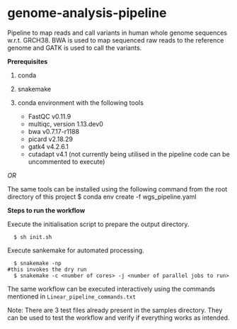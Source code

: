 # genome-analysis-pipeline

Pipeline to map reads and call variants in human whole genome sequences w.r.t. GRCH38. BWA is used to map sequenced raw reads to the reference genome and GATK is used to call the variants.


**Prerequisites**
1. conda
2. snakemake
3. conda environment with the following tools

    - FastQC v0.11.9
    - multiqc, version 1.13.dev0
    - bwa v0.7.17-r1188
    - picard v2.18.29
    - gatk4 v4.2.6.1
    - cutadapt v4.1 (not currently being utilised in the pipeline code can be uncommented to execute)

*OR*

The same tools can be installed using the following command from the root directory of this project
      $ conda env create -f wgs_pipeline.yaml


**Steps to run the workflow**

Execute the initialisation script to prepare the output directory.

      $ sh init.sh

Execute sankemake for automated processing.

      $ snakemake -np 		                                             #this invokes the dry run
      $ snakemake -c <number of cores> -j <number of parallel jobs to run>

The same workflow can be executed interactively using the commands mentioned in `Linear_pipeline_commands.txt`

Note: There are 3 test files already present in the samples directory. They can be used to test the workflow and verify if everything works as intended.
